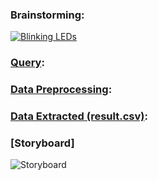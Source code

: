 ### Brainstorming:
[![Blinking LEDs](http://img.youtube.com/vi/XAMVzS13HY0/0.jpg)](http://www.youtube.com/watch?v=XAMVzS13HY0 "Blinking LEDs")


### [Query](https://github.com/rationalai/Bounties/blob/main/UniswapV3/UNI_B1/sql_script.sql):


### [Data Preprocessing](https://github.com/rationalai/Bounties/blob/main/UniswapV3/UNI_B1/dataProcessing.py):


### [Data Extracted (result.csv)](https://github.com/rationalai/Bounties/blob/main/UniswapV3/UNI_B1/result.csv):


### [Storyboard]
![Storyboard](https://github.com/rationalai/Bounties/blob/main/UniswapV3/UNI_B1/UNI_B1_Storyboard.png")
